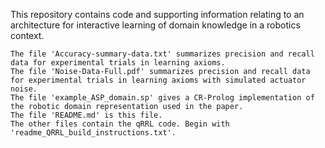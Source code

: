 This repository contains code and supporting information relating to an architecture for interactive learning of domain knowledge in a robotics context.

    The file 'Accuracy-summary-data.txt' summarizes precision and recall data for experimental trials in learning axioms.
    The file 'Noise-Data-Full.pdf' summarizes precision and recall data for experimental trials in learning axioms with simulated actuator noise.
    The file 'example_ASP_domain.sp' gives a CR-Prolog implementation of the robotic domain representation used in the paper.
    The file 'README.md' is this file.
    The other files contain the qRRL code. Begin with 'readme_QRRL_build_instructions.txt'.
